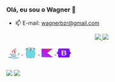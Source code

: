 ### Olá, eu sou o Wagner 👋

- 📫 E-mail: wagnerbzr@gmail.com


<div align="center">
  <a href="https://github.com/wagnerbizarro">
  <img height="180em" src="https://github-readme-stats.vercel.app/api?username=wagnerbizarro&show_icons=true&theme=dark&include_all_commits=true&count_private=true"/>
  <img height="180em" src="https://github-readme-stats.vercel.app/api/top-langs/?username=wagnerbizarro&layout=compact&langs_count=7&theme=dark"/>
</div>
<div style="display: inline_block"><br>
  <img align="center" alt="Wagner-Java" height="30" width="40" src="https://raw.githubusercontent.com/devicons/devicon/master/icons/java/java-original.svg">
  <img align="center" alt="Wagner-Go" height="30" width="40" src="https://raw.githubusercontent.com/devicons/devicon/master/icons/go/go-original.svg">
  <img align="center" alt="Wagner-Kotlin" height="30" width="40" src="https://raw.githubusercontent.com/devicons/devicon/master/icons/kotlin/kotlin-original.svg">
  <img align="center" alt="Wagner-BootStrap" height="30" width="40" src="https://raw.githubusercontent.com/devicons/devicon/master/icons/bootstrap/bootstrap-original.svg">
  
</div>

  ##
  
  <div> 
  <a href = "mailto:wagnerbzr@gmail.com"><img src="https://img.shields.io/badge/-Gmail-%23333?style=for-the-badge&logo=gmail&logoColor=white" target="_blank"></a>
  <a href="https://www.linkedin.com/in/wagnerbizarro" target="_blank"><img src="https://img.shields.io/badge/-LinkedIn-%230077B5?style=for-the-badge&logo=linkedin&logoColor=white" target="_blank"></a> 
 
</div>
